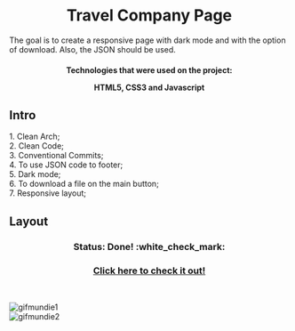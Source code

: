 <h1 align="center">
  Travel Company Page
</h1>
</h3>
The goal is to create a responsive page with dark mode and with the option of download. Also, the JSON should be used.
</h3>
  
<h4 align="center">Technologies that were used on the project:</h4align="center">
<p align="center">HTML5, CSS3 and Javascript</p align="center">

## Intro

<p>1. Clean Arch;</br>
2. Clean Code;</br>
3. Conventional Commits;</br>
4. To use JSON code to footer;</br>
5. Dark mode;</br>
6. To download a file on the main button;</br>
7. Responsive layout;</p>

## Layout
<h3 align="center">Status: Done! :white_check_mark:</h3>

<h3 align="center">
  <a href="https://larissasmartins.github.io/travel-company-challenge/">Click here to check it out!</a>
</h3></br>

![gifmundie1](https://user-images.githubusercontent.com/96597131/154992714-4add7e96-4ae9-4535-b257-ed2209874c88.gif)
</br>
![gifmundie2](https://user-images.githubusercontent.com/96597131/154992918-97f221dd-a5e3-4618-b5a5-275664600175.gif)
